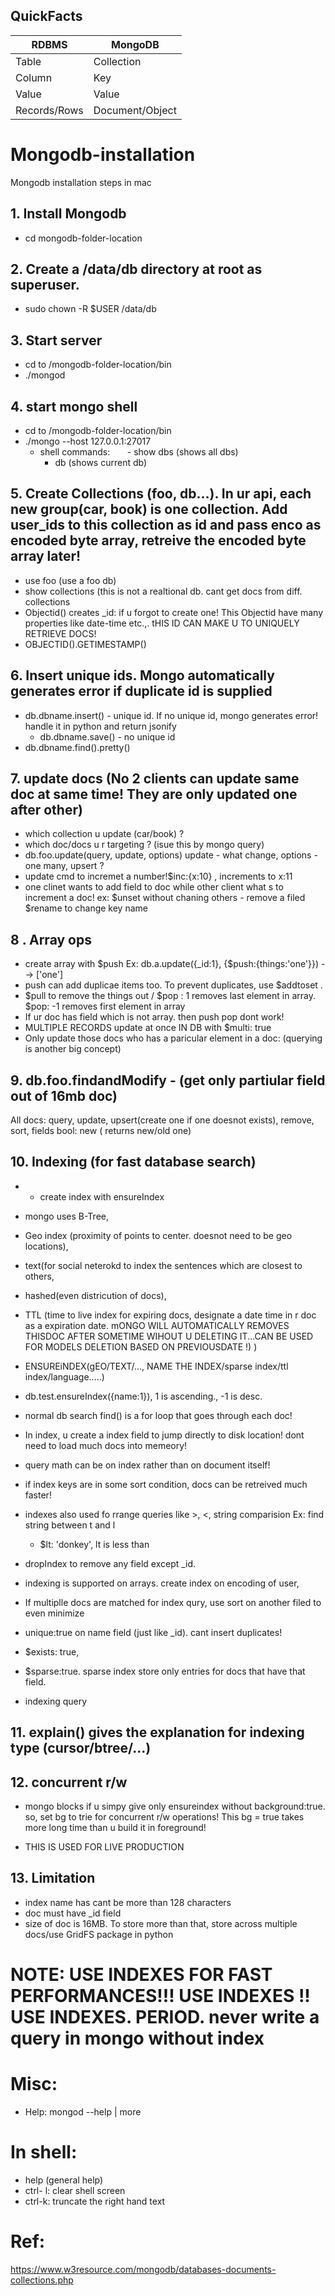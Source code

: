## QuickFacts

| RDBMS| MongoDB  | 
|------|----------|
| Table|Collection| 
|Column|Key       |  
|Value	|Value|
|Records/Rows	 |Document/Object|

# Mongodb-installation
Mongodb installation steps in mac

## 1. Install Mongodb 
  - cd mongodb-folder-location
  
## 2. Create a /data/db directory at root as superuser. 
- sudo chown -R $USER /data/db
  
## 3. Start server
  - cd to /mongodb-folder-location/bin
  - ./mongod
  
## 4. start mongo shell
  -  cd to /mongodb-folder-location/bin
  - ./mongo --host 127.0.0.1:27017
      - shell commands: 
        - show dbs (shows all dbs)
        - db (shows current db)
       
## 5. Create Collections (foo, db...). In ur api, each new group(car, book) is one collection. Add user_ids to this collection as id and pass enco as encoded byte array, retreive the encoded byte array later! 
  - use foo (use a foo db) 
  - show collections (this is not a realtional db. cant get docs from diff. collections 
  - Objectid() creates _id: if u forgot to create one! This Objectid have many properties like date-time etc.,. tHIS ID CAN MAKE U TO UNIQUELY RETRIEVE DOCS!
  - OBJECTID().GETIMESTAMP()

## 6. Insert unique ids. Mongo automatically generates error if duplicate id is supplied
  - db.dbname.insert() - unique id. If no unique id, mongo generates error! handle it in python and return jsonify
      - db.dbname.save() - no unique id 
  - db.dbname.find().pretty()
  
## 7. update docs (No 2 clients can update same doc at same time! They are only updated one after other)
 - which collection u update (car/book) ?
 - which doc/docs u r targeting ? (isue this by mongo query)
 - db.foo.update(query, update, options) update - what change, options - one many, upsert ? 
 - update cmd to incremet a number!$inc:{x:10} , increments to x:11
 - one clinet wants to add field to doc while other client what s to increment a doc! 
    ex: $unset without chaning others - remove a filed
        $rename to change key name 
## 8 . Array ops
- create array with $push Ex: db.a.update({_id:1}, {$push:{things:'one'}}) -->  ['one']
- push can add duplicae items too. To prevent duplicates, use $addtoset .
- $pull to remove the things out / $pop : 1 removes last element in array. $pop: -1 removes first element in array
- If ur doc has field which is not array. then push pop dont work! 
- MULTIPLE RECORDS update at once IN DB with $multi: true
- Only update those docs who has a paricular element in a doc: (querying is another big concept) 


## 9. db.foo.findandModify - (get only partiular field out of 16mb doc) 
All docs: query, update, upsert(create one if one doesnot exists), remove,  sort, fields 
bool: new ( returns new/old one) 

## 10. Indexing (for fast database search)
-  - create index with ensureIndex
 - mongo uses B-Tree,
 - Geo index (proximity of points to center. doesnot need to be geo locations), 
 - text(for social neterokd to index the sentences which are closest to others, 
 - hashed(even districution of docs), 
 - TTL (time to live index for expiring docs, designate a date time in r doc as a expiration date. mONGO WILL AUTOMATICALLY REMOVES THISDOC AFTER SOMETIME WIHOUT U DELETING IT...CAN BE USED FOR MODELS DELETION BASED ON PREVIOUSDATE !)  )

- ENSUREiNDEX(gEO/TEXT/..., NAME THE INDEX/sparse index/ttl index/language.....)

- db.test.ensureIndex({name:1}), 1 is ascending., -1 is desc. 

- normal db search find() is a for loop that goes through each doc!
- In index, u create a index field to jump directly to disk location! dont need to load much docs into memeory! 

- query math can be on index rather than on document itself!

- if index keys are in some sort condition, docs can be retreived much faster! 

- indexes also used fo rrange queries like >, <, string comparision Ex: find string between t and l 
    - $lt: 'donkey', lt is less than 
    
- dropIndex to remove any field except _id. 

- indexing is supported on arrays. create index on encoding of user, 

- If multiplle docs are matched for index qury, use sort on another filed to even minimize 

- unique:true on name field (just like _id). cant insert duplicates! 

- $exists: true, 

- $sparse:true. sparse index store only entries for docs that have that field. 

- indexing query
    

 ## 11. explain() gives the explanation for indexing type (cursor/btree/...)
 
 ## 12. concurrent r/w
 

 - mongo blocks if u simpy give only ensureindex without background:true. so, set bg to trie for concurrent r/w operations! This bg = true takes more long time than u build it in foreground!
 
 - THIS IS USED FOR LIVE PRODUCTION 

## 13. Limitation
- index name has cant be more than 128 characters
- doc must have _id field
- size of doc is 16MB. To store more than that, store across multiple docs/use GridFS package in python

# NOTE:  USE INDEXES FOR FAST PERFORMANCES!!! USE INDEXES !! USE INDEXES. PERIOD. never write a query in mongo without index

# Misc:
- Help:  mongod --help | more
# In shell:
 - help (general help)
  - ctrl- l: clear shell screen
  - ctrl-k: truncate the right hand text
  
# Ref:

https://www.w3resource.com/mongodb/databases-documents-collections.php



